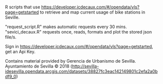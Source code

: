 R scripts that use https://developer.jcdecaux.com/#/opendata/vls?page=getstarted to retrieve and map current usage of bike stations in Seville.

"request_script.R" makes automatic requests every 30 mins.
"sevici_decaux.R" requests once, reads, formats and plot the stored json file/s.

Sign in https://developer.jcdecaux.com/#/opendata/vls?page=getstarted, get an Api Key.

Contains material provided by Gerencia de Urbanismo de Sevilla. Ayuntamiento de Sevilla © 2018 (http://sevilla-idesevilla.opendata.arcgis.com/datasets/38827fc3eac142149801c2efa2a0bdf9_0)
